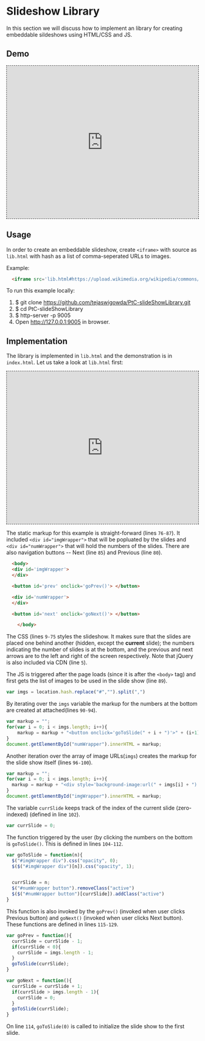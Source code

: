 # Slideshow Library

In this section we will discuss how to implement an library for creating
embeddable sildeshows using HTML/CSS and JS.

## Demo
 
<iframe style='border:1px dashed;width:
100%;height:400px;background:white'
src='https://tejaswigowda.github.io/PtC-slideShowLibrary/lib.html#https://upload.wikimedia.org/wikipedia/commons/thumb/d/d9/Acer_diabolicum_9_%28medium_crop%29.jpg/320px-Acer_diabolicum_9_%28medium_crop%29.jpg,https://upload.wikimedia.org/wikipedia/commons/thumb/d/de/Delos_Museum_Mosaik_Dionysos_09.jpg/240px-Delos_Museum_Mosaik_Dionysos_09.jpg,https://upload.wikimedia.org/wikipedia/commons/thumb/2/23/CSIRO_ScienceImage_3881_Five_Antennas_at_Narrabri_-_restoration1.jpg/800px-CSIRO_ScienceImage_3881_Five_Antennas_at_Narrabri_-_restoration1.jpg,https://upload.wikimedia.org/wikipedia/commons/1/1a/VIC0725Stevenson1944_%28cropped%29.jpg,https://upload.wikimedia.org/wikipedia/commons/thumb/8/8b/Dáil_Chamber.jpg/320px-Dáil_Chamber.jpg,https://upload.wikimedia.org/wikipedia/commons/thumb/0/04/Sinustrombus_sinuatus%2C_Bohol%2C_Philippines.jpg/320px-Sinustrombus_sinuatus%2C_Bohol%2C_Philippines.jpg'> </iframe>

## Usage

In order to create an embeddable slideshow, create `<iframe>` with source as
`lib.html` with hash as a list of comma-seperated URLs to images.

Example:
```html
  <iframe src='lib.html#https://upload.wikimedia.org/wikipedia/commons/1/1a/VIC0725Stevenson1944_%28cropped%29.jpg,https://upload.wikimedia.org/wikipedia/commons/thumb/8/8b/D%C3%A1il_Chamber.jpg/320px-D%C3%A1il_Chamber.jpg,https://upload.wikimedia.org/wikipedia/commons/thumb/0/04/Sinustrombus_sinuatus%2C_Bohol%2C_Philippines.jpg/320px-Sinustrombus_sinuatus%2C_Bohol%2C_Philippines.jpg'> </iframe>
```


To run this example locally:
1.    $ git clone
      <https://github.com/tejaswigowda/PtC-slideShowLibrary.git>
2.    $ cd PtC-slideShowLibrary
3.    $ http-server -p 9005
4.    Open <http://127.0.0.1:9005> in browser.

## Implementation

The library is implemented in `lib.html` and the demonstration is in
`index.html`. Let us take a look at `lib.html` first:


<iframe style='border:1px dashed;width:
100%;height:400px;background:white'
src='https://www.onlinetool.io/gitoembed/widget?url=https%3A%2F%2Fgithub.com%2Ftejaswigowda%2FPtC-slideShowLibrary%2Fblob%2Fmaster%2Flib.html'
id=''></iframe>

The static markup for this example is straight-forward (lines `76-87`).
It included `<div id="imgWrapper">` that will be popluated by the slides
and `<div id="numWrapper">` that will hold the numbers of the slides.
There are also navigation buttons -- Next (line `85`) and Previous (line
`80`).



```html
  <body>
  <div id='imgWrapper'>
  </div>

  <button id='prev' onclick='goPrev()'> </button>

  <div id='numWrapper'>
  </div>

  <button id='next' onclick='goNext()'> </button>

    </body>
```

The CSS (lines `9-75` styles the slideshow. It makes sure that the
slides are placed one behind another (hidden, except the **current**
slide); the numbers indicating the number of slides is at the bottom,
and the previous and next arrows are to the left and right of the screen
respectively. Note that jQuery is also included via CDN (line `5`).

The JS is triggered after the  page loads (since it is after the
`<body>` tag) and first gets the list of images to be used in the slide
show (line `89`).

```js
var imgs = location.hash.replace("#","").split(",")
```

By iterating over the `imgs` variable the markup for the numbers at the
bottom are created at attached(lines `90-94`).

```js
var markup = "";
for(var i = 0; i < imgs.length; i++){
    markup = markup + "<button onclick='goToSlide(" + i + ")'>" + (i+1) + "</button>"
}
document.getElementById("numWrapper").innerHTML = markup;
```

Another iteration over the array of image URLs(`imgs`) creates the
markup for the slide show itself (lines `96-100`).

```js
var markup = "";
for(var i = 0; i < imgs.length; i++){
  markup = markup + "<div style='background-image:url(" + imgs[i] + ")'></div>"
}
document.getElementById("imgWrapper").innerHTML = markup;
```

The variable `currSlide` keeps track of the index of the current slide
(zero-indexed) (defined in line `102`).

```js
var currSlide = 0;
```

The function triggered by the user (by clicking the numbers on the
bottom is `goToSlide()`. This is defined
in lines `104-112`.

```js
var goToSlide = function(n){
  $("#imgWrapper div").css("opacity", 0);
  $($("#imgWrapper div")[n]).css("opacity", 1);


  currSlide = n;
  $("#numWrapper button").removeClass("active")
  $($("#numWrapper button")[currSlide]).addClass("active")
}
```


This function is also invoked by the `goPrev()` (invoked when user
clicks Previous button) and `goNext()` (invoked when user clicks Next
button). These functions are defined in lines `115-129`.

```js
var goPrev = function(){
  currSlide = currSlide - 1;
  if(currSlide < 0){
    currSlide = imgs.length - 1;
  }
  goToSlide(currSlide);
}

var goNext = function(){
  currSlide = currSlide + 1;
  if(currSlide > imgs.length - 1){
    currSlide = 0;
  }
  goToSlide(currSlide);
}
```

On line `114`, `goToSlide(0)` is called to initialize the slide show to
the first slide.
